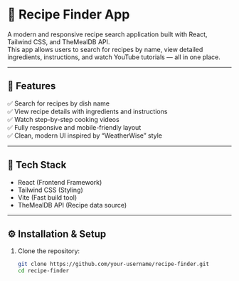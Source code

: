 # 🍳 Recipe Finder App

A modern and responsive recipe search application built with React, Tailwind CSS, and TheMealDB API.  
This app allows users to search for recipes by name, view detailed ingredients, instructions, and watch YouTube tutorials — all in one place.

---

## 🌟 Features

✅ Search for recipes by dish name  
✅ View recipe details with ingredients and instructions  
✅ Watch step-by-step cooking videos  
✅ Fully responsive and mobile-friendly layout  
✅ Clean, modern UI inspired by “WeatherWise” style  

---

## 🧰 Tech Stack

- React (Frontend Framework)
- Tailwind CSS (Styling)
- Vite (Fast build tool)
- TheMealDB API (Recipe data source)

---

## ⚙️ Installation & Setup

1. Clone the repository:
   ```bash
   git clone https://github.com/your-username/recipe-finder.git
   cd recipe-finder